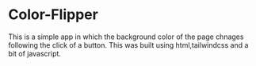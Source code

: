 # Color-Flipper
This is a simple app in which the background color of the page chnages following the click of a button. This was built using html,tailwindcss and a bit of javascript.
